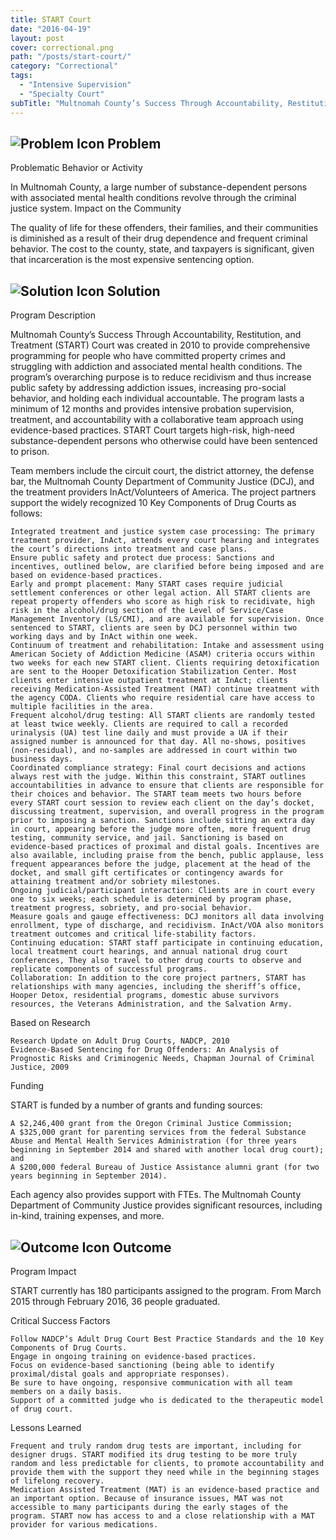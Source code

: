 ```yaml
---
title: START Court
date: "2016-04-19"
layout: post
cover: correctional.png
path: "/posts/start-court/"
category: "Correctional"
tags:
  - "Intensive Supervision"
  - "Specialty Court"
subTitle: "Multnomah County’s Success Through Accountability, Restitution, and Treatment (START) Court was created in 2010 to provide comprehensive programming for people who have committed property crimes and struggling with addiction and associated mental health conditions."
---
```

## ![Problem Icon](https://github.com/google/material-design-icons/raw/master/alert/1x_web/ic_error_outline_black_48dp.png "Problem") Problem

Problematic Behavior or Activity

In Multnomah County, a large number of substance-dependent persons with associated mental health conditions revolve through the criminal justice system.
Impact on the Community

The quality of life for these offenders, their families, and their communities is diminished as a result of their drug dependence and frequent criminal behavior. The cost to the county, state, and taxpayers is significant, given that incarceration is the most expensive sentencing option.

## ![Solution Icon](https://github.com/google/material-design-icons/raw/master/action/1x_web/ic_lightbulb_outline_black_48dp.png "Solution") Solution

Program Description

Multnomah County’s Success Through Accountability, Restitution, and Treatment (START) Court was created in 2010 to provide comprehensive programming for people who have committed property crimes and struggling with addiction and associated mental health conditions. The program’s overarching purpose is to reduce recidivism and thus increase public safety by addressing addiction issues, increasing pro-social behavior, and holding each individual accountable. The program lasts a minimum of 12 months and provides intensive probation supervision, treatment, and accountability with a collaborative team approach using evidence-based practices. START Court targets high-risk, high-need substance-dependent persons who otherwise could have been sentenced to prison.

Team members include the circuit court, the district attorney, the defense bar, the Multnomah County Department of Community Justice (DCJ), and the treatment providers InAct/Volunteers of America. The project partners support the widely recognized 10 Key Components of Drug Courts as follows:

    Integrated treatment and justice system case processing: The primary treatment provider, InAct, attends every court hearing and integrates the court’s directions into treatment and case plans.
    Ensure public safety and protect due process: Sanctions and incentives, outlined below, are clarified before being imposed and are based on evidence-based practices.
    Early and prompt placement: Many START cases require judicial settlement conferences or other legal action. All START clients are repeat property offenders who score as high risk to recidivate, high risk in the alcohol/drug section of the Level of Service/Case Management Inventory (LS/CMI), and are available for supervision. Once sentenced to START, clients are seen by DCJ personnel within two working days and by InAct within one week.
    Continuum of treatment and rehabilitation: Intake and assessment using American Society of Addiction Medicine (ASAM) criteria occurs within two weeks for each new START client. Clients requiring detoxification are sent to the Hooper Detoxification Stabilization Center. Most clients enter intensive outpatient treatment at InAct; clients receiving Medication-Assisted Treatment (MAT) continue treatment with the agency CODA. Clients who require residential care have access to multiple facilities in the area.
    Frequent alcohol/drug testing: All START clients are randomly tested at least twice weekly. Clients are required to call a recorded urinalysis (UA) test line daily and must provide a UA if their assigned number is announced for that day. All no-shows, positives (non-residual), and no-samples are addressed in court within two business days.
    Coordinated compliance strategy: Final court decisions and actions always rest with the judge. Within this constraint, START outlines accountabilities in advance to ensure that clients are responsible for their choices and behavior. The START team meets two hours before every START court session to review each client on the day’s docket, discussing treatment, supervision, and overall progress in the program prior to imposing a sanction. Sanctions include sitting an extra day in court, appearing before the judge more often, more frequent drug testing, community service, and jail. Sanctioning is based on evidence-based practices of proximal and distal goals. Incentives are also available, including praise from the bench, public applause, less frequent appearances before the judge, placement at the head of the docket, and small gift certificates or contingency awards for attaining treatment and/or sobriety milestones.
    Ongoing judicial/participant interaction: Clients are in court every one to six weeks; each schedule is determined by program phase, treatment progress, sobriety, and pro-social behavior.
    Measure goals and gauge effectiveness: DCJ monitors all data involving enrollment, type of discharge, and recidivism. InAct/VOA also monitors treatment outcomes and critical life-stability factors.
    Continuing education: START staff participate in continuing education, local treatment court hearings, and annual national drug court conferences, They also travel to other drug courts to observe and replicate components of successful programs.
    Collaboration: In addition to the core project partners, START has relationships with many agencies, including the sheriff’s office, Hooper Detox, residential programs, domestic abuse survivors resources, the Veterans Administration, and the Salvation Army.

Based on Research

    Research Update on Adult Drug Courts, NADCP, 2010
    Evidence-Based Sentencing for Drug Offenders: An Analysis of Prognostic Risks and Criminogenic Needs, Chapman Journal of Criminal Justice, 2009

Funding

START is funded by a number of grants and funding sources:

    A $2,246,400 grant from the Oregon Criminal Justice Commission;
    A $325,000 grant for parenting services from the federal Substance Abuse and Mental Health Services Administration (for three years beginning in September 2014 and shared with another local drug court); and
    A $200,000 federal Bureau of Justice Assistance alumni grant (for two years beginning in September 2014).

Each agency also provides support with FTEs. The Multnomah County Department of Community Justice provides significant resources, including in-kind, training expenses, and more. 

## ![Outcome Icon](https://github.com/google/material-design-icons/raw/master/action/1x_web/ic_view_list_black_48dp.png "Outcome") Outcome

Program Impact

START currently has 180 participants assigned to the program. From March 2015 through February 2016, 36 people graduated.

Critical Success Factors

    Follow NADCP’s Adult Drug Court Best Practice Standards and the 10 Key Components of Drug Courts.
    Engage in ongoing training on evidence-based practices.
    Focus on evidence-based sanctioning (being able to identify proximal/distal goals and appropriate responses).
    Be sure to have ongoing, responsive communication with all team members on a daily basis.
    Support of a committed judge who is dedicated to the therapeutic model of drug court.

Lessons Learned

    Frequent and truly random drug tests are important, including for designer drugs. START modified its drug testing to be more truly random and less predictable for clients, to promote accountability and provide them with the support they need while in the beginning stages of lifelong recovery.
    Medication Assisted Treatment (MAT) is an evidence-based practice and an important option. Because of insurance issues, MAT was not accessible to many participants during the early stages of the program. START now has access to and a close relationship with a MAT provider for various medications.
